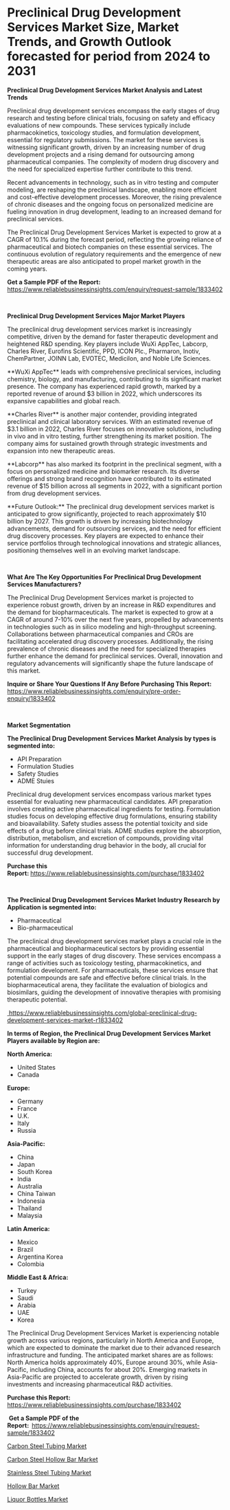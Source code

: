 <p><h1>Preclinical Drug Development Services Market Size, Market Trends, and Growth Outlook forecasted for period from 2024 to 2031</h1></p><p><strong>Preclinical Drug Development Services Market Analysis and Latest Trends</strong></p>
<p><p>Preclinical drug development services encompass the early stages of drug research and testing before clinical trials, focusing on safety and efficacy evaluations of new compounds. These services typically include pharmacokinetics, toxicology studies, and formulation development, essential for regulatory submissions. The market for these services is witnessing significant growth, driven by an increasing number of drug development projects and a rising demand for outsourcing among pharmaceutical companies. The complexity of modern drug discovery and the need for specialized expertise further contribute to this trend.</p><p>Recent advancements in technology, such as in vitro testing and computer modeling, are reshaping the preclinical landscape, enabling more efficient and cost-effective development processes. Moreover, the rising prevalence of chronic diseases and the ongoing focus on personalized medicine are fueling innovation in drug development, leading to an increased demand for preclinical services.</p><p>The Preclinical Drug Development Services Market is expected to grow at a CAGR of 10.1% during the forecast period, reflecting the growing reliance of pharmaceutical and biotech companies on these essential services. The continuous evolution of regulatory requirements and the emergence of new therapeutic areas are also anticipated to propel market growth in the coming years.</p></p>
<p><strong>Get a Sample PDF of the Report:&nbsp;</strong> <a href="https://www.reliablebusinessinsights.com/enquiry/request-sample/1833402?utm_campaign=1611&utm_medium=2&utm_source=Github&utm_content=ia&utm_term=17102024&utm_id=preclinical-drug-development-services">https://www.reliablebusinessinsights.com/enquiry/request-sample/1833402</a></p>
<p>&nbsp;</p>
<p><strong>Preclinical Drug Development Services Major Market Players</strong></p>
<p><p>The preclinical drug development services market is increasingly competitive, driven by the demand for faster therapeutic development and heightened R&D spending. Key players include WuXi AppTec, Labcorp, Charles River, Eurofins Scientific, PPD, ICON Plc., Pharmaron, Inotiv, ChemPartner, JOINN Lab, EVOTEC, Medicilon, and Noble Life Sciences.</p><p>**WuXi AppTec** leads with comprehensive preclinical services, including chemistry, biology, and manufacturing, contributing to its significant market presence. The company has experienced rapid growth, marked by a reported revenue of around $3 billion in 2022, which underscores its expansive capabilities and global reach.</p><p>**Charles River** is another major contender, providing integrated preclinical and clinical laboratory services. With an estimated revenue of $3.1 billion in 2022, Charles River focuses on innovative solutions, including in vivo and in vitro testing, further strengthening its market position. The company aims for sustained growth through strategic investments and expansion into new therapeutic areas.</p><p>**Labcorp** has also marked its footprint in the preclinical segment, with a focus on personalized medicine and biomarker research. Its diverse offerings and strong brand recognition have contributed to its estimated revenue of $15 billion across all segments in 2022, with a significant portion from drug development services.</p><p>**Future Outlook:** The preclinical drug development services market is anticipated to grow significantly, projected to reach approximately $10 billion by 2027. This growth is driven by increasing biotechnology advancements, demand for outsourcing services, and the need for efficient drug discovery processes. Key players are expected to enhance their service portfolios through technological innovations and strategic alliances, positioning themselves well in an evolving market landscape.</p></p>
<p>&nbsp;</p>
<p><strong>What Are The Key Opportunities For Preclinical Drug Development Services Manufacturers?</strong></p>
<p><p>The Preclinical Drug Development Services market is projected to experience robust growth, driven by an increase in R&D expenditures and the demand for biopharmaceuticals. The market is expected to grow at a CAGR of around 7-10% over the next five years, propelled by advancements in technologies such as in silico modeling and high-throughput screening. Collaborations between pharmaceutical companies and CROs are facilitating accelerated drug discovery processes. Additionally, the rising prevalence of chronic diseases and the need for specialized therapies further enhance the demand for preclinical services. Overall, innovation and regulatory advancements will significantly shape the future landscape of this market.</p></p>
<p><strong>Inquire or Share Your Questions If Any Before Purchasing This Report:</strong> <a href="https://www.reliablebusinessinsights.com/enquiry/pre-order-enquiry/1833402?utm_campaign=1611&utm_medium=2&utm_source=Github&utm_content=ia&utm_term=17102024&utm_id=preclinical-drug-development-services">https://www.reliablebusinessinsights.com/enquiry/pre-order-enquiry/1833402</a></p>
<p>&nbsp;</p>
<p><strong>Market Segmentation</strong></p>
<p><strong>The Preclinical Drug Development Services Market Analysis by types is segmented into:</strong></p>
<p><ul><li>API Preparation</li><li>Formulation Studies</li><li>Safety Studies</li><li>ADME Stuies</li></ul></p>
<p><p>Preclinical drug development services encompass various market types essential for evaluating new pharmaceutical candidates. API preparation involves creating active pharmaceutical ingredients for testing. Formulation studies focus on developing effective drug formulations, ensuring stability and bioavailability. Safety studies assess the potential toxicity and side effects of a drug before clinical trials. ADME studies explore the absorption, distribution, metabolism, and excretion of compounds, providing vital information for understanding drug behavior in the body, all crucial for successful drug development.</p></p>
<p><strong>Purchase this Report:&nbsp;</strong><a href="https://www.reliablebusinessinsights.com/purchase/1833402?utm_campaign=1611&utm_medium=2&utm_source=Github&utm_content=ia&utm_term=17102024&utm_id=preclinical-drug-development-services">https://www.reliablebusinessinsights.com/purchase/1833402</a></p>
<p>&nbsp;</p>
<p><strong>The Preclinical Drug Development Services Market Industry Research by Application is segmented into:</strong></p>
<p><ul><li>Pharmaceutical</li><li>Bio-pharmaceutical</li></ul></p>
<p><p>The preclinical drug development services market plays a crucial role in the pharmaceutical and biopharmaceutical sectors by providing essential support in the early stages of drug discovery. These services encompass a range of activities such as toxicology testing, pharmacokinetics, and formulation development. For pharmaceuticals, these services ensure that potential compounds are safe and effective before clinical trials. In the biopharmaceutical arena, they facilitate the evaluation of biologics and biosimilars, guiding the development of innovative therapies with promising therapeutic potential.</p></p>
<p><a href="https://www.reliablebusinessinsights.com/global-preclinical-drug-development-services-market-r1833402?utm_campaign=1611&utm_medium=2&utm_source=Github&utm_content=ia&utm_term=17102024&utm_id=preclinical-drug-development-services">&nbsp;https://www.reliablebusinessinsights.com/global-preclinical-drug-development-services-market-r1833402</a></p>
<p><strong>In terms of Region, the Preclinical Drug Development Services Market Players available by Region are:</strong></p>
<p>
    <p> <strong> North America: </strong>
        <ul>
            <li>United States</li>
            <li>Canada</li>
        </ul>
        </p> 
    <p> <strong> Europe: </strong>
        <ul>
            <li>Germany</li>
            <li>France</li>
            <li>U.K.</li>
            <li>Italy</li>
            <li>Russia</li>
        </ul>
        </p> 
    <p> <strong> Asia-Pacific: </strong>
        <ul>
            <li>China</li>
            <li>Japan</li>
            <li>South Korea</li>
            <li>India</li>
            <li>Australia</li>
            <li>China Taiwan</li>
            <li>Indonesia</li>
            <li>Thailand</li>
            <li>Malaysia</li>
        </ul>
        </p> 
    <p> <strong> Latin America: </strong>
        <ul>
            <li>Mexico</li>
            <li>Brazil</li>
            <li>Argentina Korea</li>
            <li>Colombia</li>
        </ul>
        </p> 
    <p> <strong> Middle East & Africa: </strong>
        <ul>
            <li>Turkey</li>
            <li>Saudi</li>
            <li>Arabia</li>
            <li>UAE</li>
            <li>Korea</li>
        </ul>
    </p>
    </p>
<p><p>The Preclinical Drug Development Services Market is experiencing notable growth across various regions, particularly in North America and Europe, which are expected to dominate the market due to their advanced research infrastructure and funding. The anticipated market shares are as follows: North America holds approximately 40%, Europe around 30%, while Asia-Pacific, including China, accounts for about 20%. Emerging markets in Asia-Pacific are projected to accelerate growth, driven by rising investments and increasing pharmaceutical R&D activities.</p></p>
<p><strong>Purchase this Report: </strong><a href="https://www.reliablebusinessinsights.com/purchase/1833402?utm_campaign=1611&utm_medium=2&utm_source=Github&utm_content=ia&utm_term=17102024&utm_id=preclinical-drug-development-services">https://www.reliablebusinessinsights.com/purchase/1833402</a></p>
<p>&nbsp;<strong>Get a Sample PDF of the Report:&nbsp;&nbsp;</strong><a href="https://www.reliablebusinessinsights.com/enquiry/request-sample/1833402?utm_campaign=1611&utm_medium=2&utm_source=Github&utm_content=ia&utm_term=17102024&utm_id=preclinical-drug-development-services">https://www.reliablebusinessinsights.com/enquiry/request-sample/1833402</a></p>
<p><strong></strong></p>
<p><p><a href="https://www.linkedin.com/pulse/in-depth-analysis-global-carbon-steel-tubing-market-scope-0aete?utm_campaign=1611&utm_medium=2&utm_source=Github&utm_content=ia&utm_term=17102024&utm_id=preclinical-drug-development-services">Carbon Steel Tubing Market</a></p><p><a href="https://www.linkedin.com/pulse/top-trends-transforming-carbon-steel-hollow-bar-market-2024--ukofe?utm_campaign=1611&utm_medium=2&utm_source=Github&utm_content=ia&utm_term=17102024&utm_id=preclinical-drug-development-services">Carbon Steel Hollow Bar Market</a></p><p><a href="https://www.linkedin.com/pulse/decoding-stainless-steel-tubing-industry-dynamics-strategic-tmnfe?utm_campaign=1611&utm_medium=2&utm_source=Github&utm_content=ia&utm_term=17102024&utm_id=preclinical-drug-development-services">Stainless Steel Tubing Market</a></p><p><a href="https://www.linkedin.com/pulse/hollow-bar-market-size-share-analysis-growth-trends-forecast-eh8ge?utm_campaign=1611&utm_medium=2&utm_source=Github&utm_content=ia&utm_term=17102024&utm_id=preclinical-drug-development-services">Hollow Bar Market</a></p><p><a href="https://www.linkedin.com/pulse/global-liquor-bottles-market-trends-innovations-forward-looking-jor9e?utm_campaign=1611&utm_medium=2&utm_source=Github&utm_content=ia&utm_term=17102024&utm_id=preclinical-drug-development-services">Liquor Bottles Market</a></p></p>